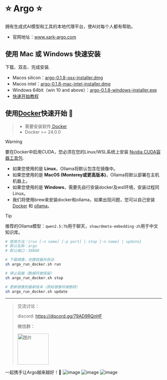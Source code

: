 # ⭐ Argo ⭐

拥有生成式AI模型和工具的本地代理平台，使AI对每个人都有帮助。
- 官网地址：www.xark-argo.com

## 使用 Mac 或 Windows 快速安装
下载、双击、完成安装.
- Macos silicon：[argo-0.1.8-osx-installer.dmg](https://github.com/xark-argo/argo/releases/download/v0.1.8/argo-0.1.8-osx-installer.dmg)
- Macos intel：[argo-0.1.8-mac-intel-installer.dmg](https://github.com/xark-argo/argo/releases/download/v0.1.8/argo-0.1.8-mac-intel-installer.dmg)
- Windows 64bit（win 10 and above）：[argo-0.1.8-windows-installer.exe](https://github.com/xark-argo/argo/releases/download/v0.1.8/argo-0.1.8-windows-installer.exe)
- [快速开始教程](https://docs.xark-argo.com/)

## 使用[Docker](https://www.docker.com/)快速开始 🐳
>- 需要安装软件[ Docker](https://www.docker.com/)
>- Docker >= 24.0.0

> [!WARNING]
> 要在Docker中启用CUDA，您必须在您的Linux/WSL系统上安装
> [Nvidia CUDA容器工具包](https://docs.nvidia.com/dgx/nvidia-container-runtime-upgrade/).

- 如果您使用的是 **Linux**，Ollama将默认包含在镜像中。
- 如果您使用的是 **MacOS (Monterey或更高版本)**，Ollama将默认部署在主机机器上。
- 如果您使用的是 **Windows**，需要先自行安装docker及wsl环境，安装过程同Linux。
- 我们将使用brew来安装docker和ollama，如果出现问题，您可以自己安装[ Docker](https://www.docker.com/) 和 [ollama](https://ollama.com/download)。

> [!TIP]
> 推荐的Ollama模型：`qwen2.5:7b`用于聊天，`shaw/dmeta-embedding-zh`用于中文知识库。

  ```bash
  # 使用方法：{run [-n name] [-p port] | stop [-n name] | update}
  # 默认名称：argo
  # 默认端口：38888
  
  # 下载镜像，创建容器并启动
  sh argo_run_docker.sh run
  
  # 停止容器（数据将被保留）
  sh argo_run_docker.sh stop
  
  # 更新镜像到最新版本（原始镜像将被删除）
  sh argo_run_docker.sh update
  ```


---
> 交流讨论：
> 
> discord: https://discord.gg/79AD9RQnHF
>
> 微信群：
>
> <img src="https://github.com/user-attachments/assets/0ae6746e-7889-4acd-961c-77de128b55d0" alt="图片" style="width:100px;height:100px;">

一起携手让Argo越来越好！💪
![image](https://github.com/user-attachments/assets/b1d38101-9a50-4eb7-ad00-8b464e889738)
![image](https://github.com/user-attachments/assets/25825314-3b5d-4223-8c9d-7f11dc64a09d)
![image](https://github.com/user-attachments/assets/c9e15ce7-ab02-4f1a-ac7d-16c47030876f)
